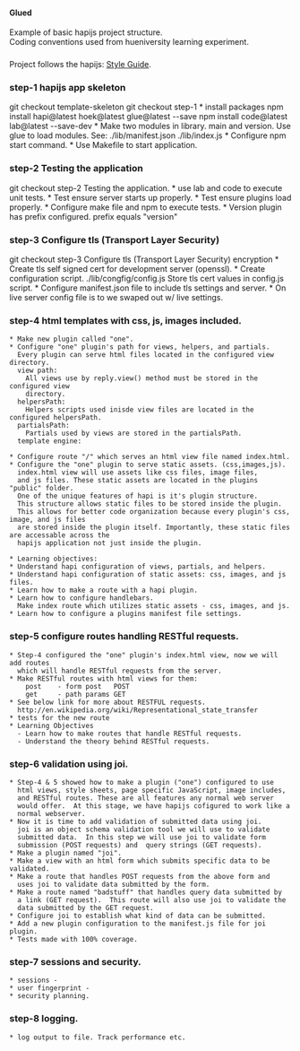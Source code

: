 #### Glued 

Example of basic hapijs project structure. <br/>
Coding conventions used from  hueniversity learning experiment.<br/> 

###
Project follows the hapijs:
[Style Guide](https://github.com/hapijs/contrib/blob/master/Style.md).


### step-1 hapijs app skeleton
git checkout template-skeleton
git checkout step-1
    * install packages
      npm install hapi@latest hoek@latest glue@latest --save
      npm install code@latest lab@latest --save-dev
    * Make two modules in library.
      main and version.
      Use glue to load modules.
      See: ./lib/manifest.json
           ./lib/index.js
    * Configure npm start command.
    * Use Makefile to start application.
       

### step-2 Testing the application
git checkout step-2 Testing the application.
    * use lab and code to execute unit tests.
    * Test ensure server starts up properly. 
    * Test ensure plugins load properly.
    * Configure make file and npm <command> to execute tests.
    * Version plugin has prefix configured. prefix equals "version"


### step-3 Configure tls (Transport Layer Security)
git checkout step-3 Configure tls (Transport Layer Security) encryption 
    * Create tls self signed cert for development server (openssl).
    * Create configuration script. ./lib/congfig/config.js
      Store tls cert values in config.js script. 
    * Configure manifest.json file to include tls settings and server.
    * On live server config file is to we swaped out w/ live settings.


### step-4 html templates with css, js, images included. 
    * Make new plugin called "one".
    * Configure "one" plugin's path for views, helpers, and partials.
      Every plugin can serve html files located in the configured view directory.
      view path:
        All views use by reply.view() method must be stored in the configured view
        directory. 
      helpersPath:
        Helpers scripts used inisde view files are located in the configured helpersPath.
      partialsPath:
        Partials used by views are stored in the partialsPath. 
      template engine:

    * Configure route "/" which serves an html view file named index.html.
    * Configure the "one" plugin to serve static assets. (css,images,js).
      index.html view will use assets like css files, image files, 
      and js files. These static assets are located in the plugins "public" folder.  
      One of the unique features of hapi is it's plugin structure. 
      This structure allows static files to be stored inside the plugin. 
      This allows for better code organization because every plugin's css, image, and js files
      are stored inside the plugin itself. Importantly, these static files are accessable across the 
      hapijs application not just inside the plugin.  

    * Learning objectives:
    * Understand hapi configuration of views, partials, and helpers. 
    * Understand hapi configuration of static assets: css, images, and js files. 
    * Learn how to make a route with a hapi plugin.
    * Learn how to configure handlebars.
      Make index route which utilizes static assets - css, images, and js. 
    * Learn how to configure a plugins manifest file settings.


### step-5 configure routes handling RESTful requests.
    * Step-4 configured the "one" plugin's index.html view, now we will add routes
      which will handle RESTful requests from the server.  
    * Make RESTful routes with html views for them:
        post    - form post   POST
        get     - path params GET 
    * See below link for more about RESTFUL requests.
      http://en.wikipedia.org/wiki/Representational_state_transfer
    * tests for the new route
    * Learning Objectives
      - Learn how to make routes that handle RESTful requests.
      - Understand the theory behind RESTful requests.
      

### step-6 validation using joi.

    * Step-4 & 5 showed how to make a plugin ("one") configured to use
      html views, style sheets, page specific JavaScript, image includes,
      and RESTful routes. These are all features any normal web server
      would offer.  At this stage, we have hapijs cofigured to work like a 
      normal webserver.
    * Now it is time to add validation of submitted data using joi.
      joi is an object schema validation tool we will use to validate
      submitted data.  In this step we will use joi to validate form 
      submission (POST requests) and  query strings (GET requests).
    * Make a plugin named "joi".
    * Make a view with an html form which submits specific data to be validated.
    * Make a route that handles POST requests from the above form and
      uses joi to validate data submitted by the form.
    * Make a route named "badstuff" that handles query data submitted by
      a link (GET request).  This route will also use joi to validate the 
      data submitted by the GET request.
    * Configure joi to establish what kind of data can be submitted.
    * Add a new plugin configuration to the manifest.js file for joi plugin.
    * Tests made with 100% coverage.


### step-7 sessions and security.
    * sessions -
    * user fingerprint -
    * security planning.


### step-8 logging.
    * log output to file. Track performance etc. 


